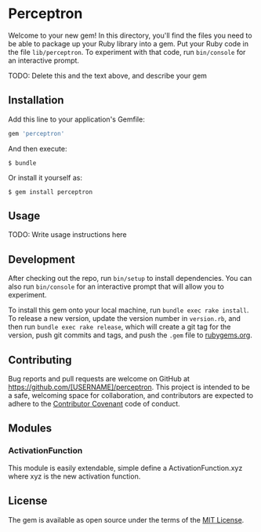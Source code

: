 # Perceptron

Welcome to your new gem! In this directory, you'll find the files you need to be able to package up your Ruby library into a gem. Put your Ruby code in the file `lib/perceptron`. To experiment with that code, run `bin/console` for an interactive prompt.

TODO: Delete this and the text above, and describe your gem

## Installation

Add this line to your application's Gemfile:

```ruby
gem 'perceptron'
```

And then execute:

    $ bundle

Or install it yourself as:

    $ gem install perceptron

## Usage

TODO: Write usage instructions here

## Development

After checking out the repo, run `bin/setup` to install dependencies. You can also run `bin/console` for an interactive prompt that will allow you to experiment.

To install this gem onto your local machine, run `bundle exec rake install`. To release a new version, update the version number in `version.rb`, and then run `bundle exec rake release`, which will create a git tag for the version, push git commits and tags, and push the `.gem` file to [rubygems.org](https://rubygems.org).

## Contributing

Bug reports and pull requests are welcome on GitHub at https://github.com/[USERNAME]/perceptron. This project is intended to be a safe, welcoming space for collaboration, and contributors are expected to adhere to the [Contributor Covenant](http://contributor-covenant.org) code of conduct.


## Modules

### ActivationFunction

This module is easily extendable, simple define a ActivationFunction.xyz where xyz is the new activation function.

## License

The gem is available as open source under the terms of the [MIT License](http://opensource.org/licenses/MIT).

